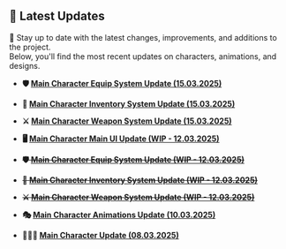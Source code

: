 ## 📌 Latest Updates  

📰 Stay up to date with the latest changes, improvements, and additions to the project.  
Below, you'll find the most recent updates on characters, animations, and designs.  

- **🛡️ [Main Character Equip System Update (15.03.2025)](Functions/Character.md)**  
- **🎒 [Main Character Inventory System Update (15.03.2025)](Functions/Inventory.md)**  
- **⚔️ [Main Character Weapon System Update (15.03.2025)](Items/Weapons.md)**  
 
- **🖥️ [Main Character Main UI Update (WIP - 12.03.2025)](UI/MainUI.md)**  
- ~~**🛡️ [Main Character Equip System Update (WIP - 12.03.2025)](Functions/Character.md)**~~  
- ~~**🎒 [Main Character Inventory System Update (WIP - 12.03.2025)](Functions/Inventory.md)**~~  
- ~~**⚔️ [Main Character Weapon System Update (WIP - 12.03.2025)](Items/Weapons.md)**~~  
- **🎭 [Main Character Animations Update (10.03.2025)](Animations/MainCharacterAnimations.md)**  
- **🧝🏻‍♀️ [Main Character Update (08.03.2025)](Characters/MainCharacter.md)**   
